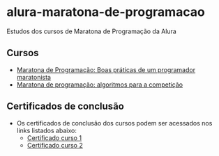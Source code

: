 # alura-maratona-de-programacao
Estudos dos cursos de Maratona de Programação da Alura

## Cursos
- [Maratona de Programação: Boas práticas de um programador maratonista](https://cursos.alura.com.br/course/maratona-de-programacao-introducao-e-boas-praticas-de-um-programador-maratonista)
- [Maratona de programação: algoritmos para a competição](https://cursos.alura.com.br/course/maratona-de-programacao)

## Certificados de conclusão
- Os certificados de conclusão dos cursos podem ser acessados nos links listados abaixo:
    - [Certificado curso 1]()
    - [Certificado curso 2]()
